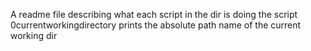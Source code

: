 A readme file describing what each script in the dir is doing
the script 0currentworkingdirectory prints the absolute path name of the current working dir
